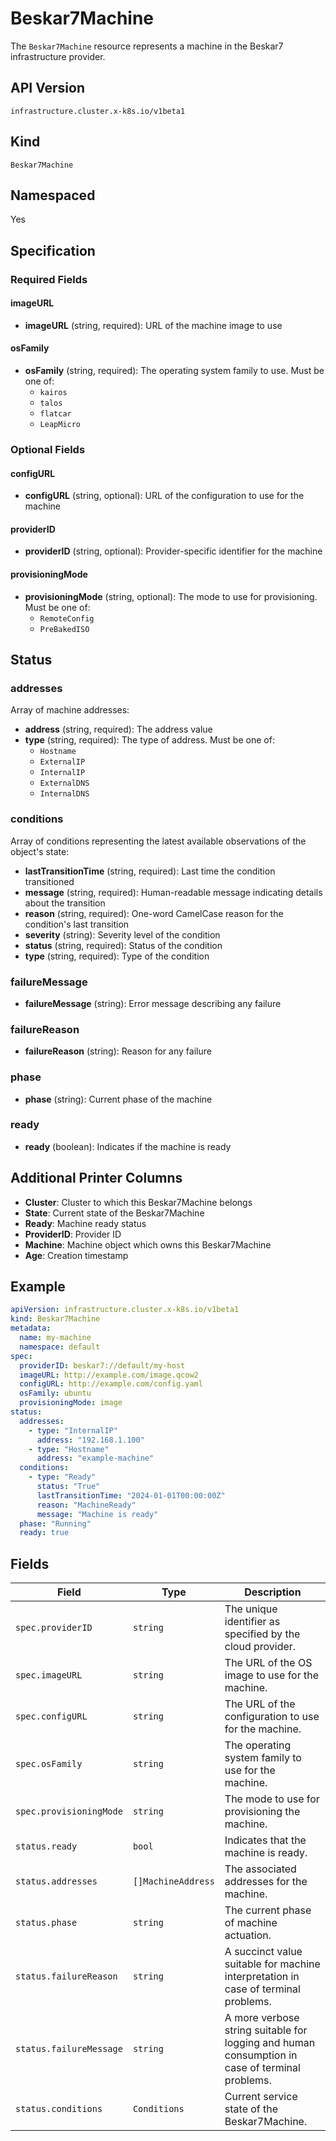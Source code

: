 # Beskar7Machine

The `Beskar7Machine` resource represents a machine in the Beskar7 infrastructure provider.

## API Version

`infrastructure.cluster.x-k8s.io/v1beta1`

## Kind

`Beskar7Machine`

## Namespaced

Yes

## Specification

### Required Fields

#### imageURL
- **imageURL** (string, required): URL of the machine image to use

#### osFamily
- **osFamily** (string, required): The operating system family to use. Must be one of:
  - `kairos`
  - `talos`
  - `flatcar`
  - `LeapMicro`

### Optional Fields

#### configURL
- **configURL** (string, optional): URL of the configuration to use for the machine

#### providerID
- **providerID** (string, optional): Provider-specific identifier for the machine

#### provisioningMode
- **provisioningMode** (string, optional): The mode to use for provisioning. Must be one of:
  - `RemoteConfig`
  - `PreBakedISO`

## Status

### addresses
Array of machine addresses:
- **address** (string, required): The address value
- **type** (string, required): The type of address. Must be one of:
  - `Hostname`
  - `ExternalIP`
  - `InternalIP`
  - `ExternalDNS`
  - `InternalDNS`

### conditions
Array of conditions representing the latest available observations of the object's state:
- **lastTransitionTime** (string, required): Last time the condition transitioned
- **message** (string, required): Human-readable message indicating details about the transition
- **reason** (string, required): One-word CamelCase reason for the condition's last transition
- **severity** (string): Severity level of the condition
- **status** (string, required): Status of the condition
- **type** (string, required): Type of the condition

### failureMessage
- **failureMessage** (string): Error message describing any failure

### failureReason
- **failureReason** (string): Reason for any failure

### phase
- **phase** (string): Current phase of the machine

### ready
- **ready** (boolean): Indicates if the machine is ready

## Additional Printer Columns

- **Cluster**: Cluster to which this Beskar7Machine belongs
- **State**: Current state of the Beskar7Machine
- **Ready**: Machine ready status
- **ProviderID**: Provider ID
- **Machine**: Machine object which owns this Beskar7Machine
- **Age**: Creation timestamp

## Example

```yaml
apiVersion: infrastructure.cluster.x-k8s.io/v1beta1
kind: Beskar7Machine
metadata:
  name: my-machine
  namespace: default
spec:
  providerID: beskar7://default/my-host
  imageURL: http://example.com/image.qcow2
  configURL: http://example.com/config.yaml
  osFamily: ubuntu
  provisioningMode: image
status:
  addresses:
    - type: "InternalIP"
      address: "192.168.1.100"
    - type: "Hostname"
      address: "example-machine"
  conditions:
    - type: "Ready"
      status: "True"
      lastTransitionTime: "2024-01-01T00:00:00Z"
      reason: "MachineReady"
      message: "Machine is ready"
  phase: "Running"
  ready: true
```

## Fields

| Field | Type | Description |
|-------|------|-------------|
| `spec.providerID` | `string` | The unique identifier as specified by the cloud provider. |
| `spec.imageURL` | `string` | The URL of the OS image to use for the machine. |
| `spec.configURL` | `string` | The URL of the configuration to use for the machine. |
| `spec.osFamily` | `string` | The operating system family to use for the machine. |
| `spec.provisioningMode` | `string` | The mode to use for provisioning the machine. |
| `status.ready` | `bool` | Indicates that the machine is ready. |
| `status.addresses` | `[]MachineAddress` | The associated addresses for the machine. |
| `status.phase` | `string` | The current phase of machine actuation. |
| `status.failureReason` | `string` | A succinct value suitable for machine interpretation in case of terminal problems. |
| `status.failureMessage` | `string` | A more verbose string suitable for logging and human consumption in case of terminal problems. |
| `status.conditions` | `Conditions` | Current service state of the Beskar7Machine. | 